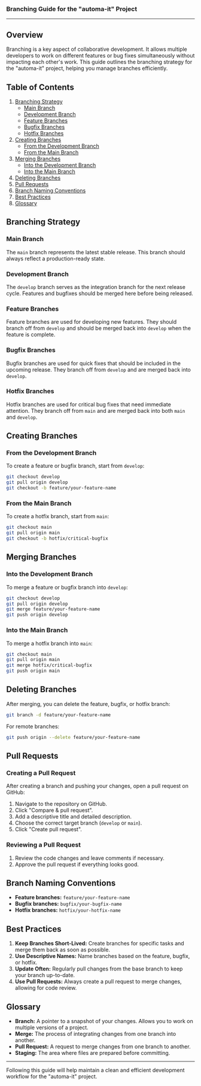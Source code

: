 ### Branching Guide for the "automa-it" Project

---

## Overview

Branching is a key aspect of collaborative development. It allows multiple developers to work on different features or bug fixes simultaneously without impacting each other's work. This guide outlines the branching strategy for the "automa-it" project, helping you manage branches efficiently.

## Table of Contents

1. [Branching Strategy](#branching-strategy)
    - [Main Branch](#main-branch)
    - [Development Branch](#development-branch)
    - [Feature Branches](#feature-branches)
    - [Bugfix Branches](#bugfix-branches)
    - [Hotfix Branches](#hotfix-branches)
2. [Creating Branches](#creating-branches)
    - [From the Development Branch](#from-the-development-branch)
    - [From the Main Branch](#from-the-main-branch)
3. [Merging Branches](#merging-branches)
    - [Into the Development Branch](#into-the-development-branch)
    - [Into the Main Branch](#into-the-main-branch)
4. [Deleting Branches](#deleting-branches)
5. [Pull Requests](#pull-requests)
6. [Branch Naming Conventions](#branch-naming-conventions)
7. [Best Practices](#best-practices)
8. [Glossary](#glossary)

## Branching Strategy

### Main Branch

The `main` branch represents the latest stable release. This branch should always reflect a production-ready state. 

### Development Branch

The `develop` branch serves as the integration branch for the next release cycle. Features and bugfixes should be merged here before being released.

### Feature Branches

Feature branches are used for developing new features. They should branch off from `develop` and should be merged back into `develop` when the feature is complete.

### Bugfix Branches

Bugfix branches are used for quick fixes that should be included in the upcoming release. They branch off from `develop` and are merged back into `develop`.

### Hotfix Branches

Hotfix branches are used for critical bug fixes that need immediate attention. They branch off from `main` and are merged back into both `main` and `develop`.

## Creating Branches

### From the Development Branch

To create a feature or bugfix branch, start from `develop`:

```bash
git checkout develop
git pull origin develop
git checkout -b feature/your-feature-name
```

### From the Main Branch

To create a hotfix branch, start from `main`:

```bash
git checkout main
git pull origin main
git checkout -b hotfix/critical-bugfix
```

## Merging Branches

### Into the Development Branch

To merge a feature or bugfix branch into `develop`:

```bash
git checkout develop
git pull origin develop
git merge feature/your-feature-name
git push origin develop
```

### Into the Main Branch

To merge a hotfix branch into `main`:

```bash
git checkout main
git pull origin main
git merge hotfix/critical-bugfix
git push origin main
```

## Deleting Branches

After merging, you can delete the feature, bugfix, or hotfix branch:

```bash
git branch -d feature/your-feature-name
```

For remote branches:

```bash
git push origin --delete feature/your-feature-name
```

## Pull Requests

### Creating a Pull Request

After creating a branch and pushing your changes, open a pull request on GitHub:

1. Navigate to the repository on GitHub.
2. Click "Compare & pull request".
3. Add a descriptive title and detailed description.
4. Choose the correct target branch (`develop` or `main`).
5. Click "Create pull request".

### Reviewing a Pull Request

1. Review the code changes and leave comments if necessary.
2. Approve the pull request if everything looks good.

## Branch Naming Conventions

- **Feature branches:** `feature/your-feature-name`
- **Bugfix branches:** `bugfix/your-bugfix-name`
- **Hotfix branches:** `hotfix/your-hotfix-name`

## Best Practices

1. **Keep Branches Short-Lived:** Create branches for specific tasks and merge them back as soon as possible.
2. **Use Descriptive Names:** Name branches based on the feature, bugfix, or hotfix.
3. **Update Often:** Regularly pull changes from the base branch to keep your branch up-to-date.
4. **Use Pull Requests:** Always create a pull request to merge changes, allowing for code review.

## Glossary

- **Branch:** A pointer to a snapshot of your changes. Allows you to work on multiple versions of a project.
- **Merge:** The process of integrating changes from one branch into another.
- **Pull Request:** A request to merge changes from one branch to another.
- **Staging:** The area where files are prepared before committing.

---

Following this guide will help maintain a clean and efficient development workflow for the "automa-it" project.
